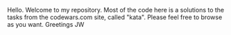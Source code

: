 Hello.
Welcome to my repository. Most of the code here is a solutions to the tasks from the codewars.com site, called "kata".
Please feel free to browse as you want.
Greetings
JW
